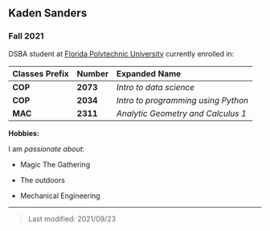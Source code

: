 ## Kaden Sanders

### Fall 2021

DSBA student at [Florida Polytechnic University](https://www.floridapoly.edu) currently enrolled in: 

|Classes Prefix | Number | Expanded Name
| :-------------| :------------ | :----------- |
|**COP** | **2073** | _Intro to data science_
|**COP** | **2034** | _Intro to programming using Python_
|**MAC** | **2311** | _Analytic Geometry and Calculus 1_

**Hobbies:**

I am _passionate about_: 

- Magic The Gathering

- The outdoors

- Mechanical Engineering

***

> Last modified: 2021/09/23
